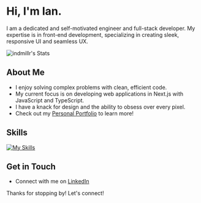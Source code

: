 # Hi, I'm Ian.

I am a dedicated and self-motivated engineer and full-stack developer. My expertise is in front-end development, specializing in creating sleek, responsive UI and seamless UX.

![indmillr's Stats](https://github-readme-stats.vercel.app/api?username=indmillr&theme=ayu-mirage&show_icons=true&hide_border=true&count_private=true)

## About Me

- I enjoy solving complex problems with clean, efficient code.
- My current focus is on developing web applications in Next.js with JavaScript and TypeScript.
- I have a knack for design and the ability to obsess over every pixel.
- Check out my [Personal Portfolio](https://indmillr.vercel.app) to learn more!

## Skills
[![My Skills](https://skillicons.dev/icons?i=html,css,js,ts,react,nextjs,tailwind,nodejs)](https://skillicons.dev)

## Get in Touch

- Connect with me on [LinkedIn](https://www.linkedin.com/in/indmillr)

Thanks for stopping by! Let's connect!
